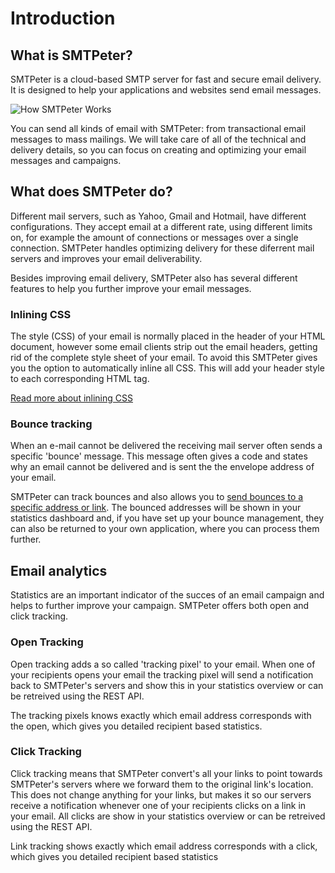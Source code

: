 # Introduction

## What is SMTPeter?

SMTPeter is a cloud-based SMTP server for fast and secure email delivery. It 
is designed to help your applications and websites send email messages.


![](copernica-docs:SMTPeter/Images/how_does_smtpeter_work_diagram.png "How SMTPeter Works")


You can send all kinds of email with SMTPeter: from transactional email messages 
to mass mailings. We will take care of all of the technical and delivery details, 
so you can focus on creating and optimizing your email messages and campaigns. 


## What does SMTPeter do?

Different mail servers, such as Yahoo, Gmail and Hotmail, have different configurations. 
They accept email at a different rate, using different limits on, for example the amount 
of connections or messages over a single connection. SMTPeter handles optimizing delivery 
for these diferrent mail servers and improves your email deliverability. 

Besides improving email delivery, SMTPeter also has several different features to help 
you further improve your email messages. 

### Inlining CSS

The style (CSS) of your email is normally placed in the header of your HTML document, 
however some email clients strip out the email headers, getting rid of the complete style 
sheet of your email. To avoid this SMTPeter gives you the option to automatically inline 
all CSS. This will add your header style to each corresponding HTML tag. 


[Read more about inlining CSS](copernica-docs:SMTPeter/features/inline-css)


### Bounce tracking

When an e-mail cannot be delivered the receiving mail server often sends a specific 
'bounce' message. This message often gives a code and states why an email cannot be 
delivered and is sent the the envelope address of your email. 

SMTPeter can track bounces and also allows you to [send bounces to a specific address or link](copernica-docs:SMTPeter/dashboard/bounce-management "Bounce Management"). 
The bounced addresses will be shown in your statistics dashboard and, if you have 
set up your bounce management, they can also be returned to your own application, 
where you can process them further. 


## Email analytics 

Statistics are an important indicator of the succes of an email campaign and 
helps to further improve your campaign. SMTPeter offers both open and click 
tracking. 

### Open Tracking

Open tracking adds a so called 'tracking pixel' to your email. When one of your recipients 
opens your email the tracking pixel will send a notification back to SMTPeter's 
servers and show this in your statistics overview or can be retreived using the REST API. 

The tracking pixels knows exactly which email address corresponds with the 
open, which gives you detailed recipient based statistics. 

### Click Tracking

Click tracking means that SMTPeter convert's all your links to point towards 
SMTPeter's servers where we forward them to the original link's location. This does not 
change anything for your links, but makes it so our servers receive a notification 
whenever one of your recipients clicks on a link in your email. All clicks are 
show in your statistics overview or can be retreived using the REST API. 

Link tracking shows exactly which email address corresponds with a click, 
which gives you detailed recipient based statistics

